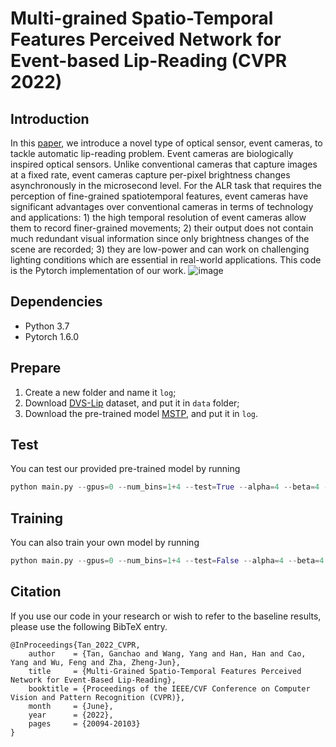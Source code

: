 # Multi-grained Spatio-Temporal Features Perceived Network for Event-based Lip-Reading (CVPR 2022)
## Introduction
In this [paper](https://openaccess.thecvf.com/content/CVPR2022/papers/Tan_Multi-Grained_Spatio-Temporal_Features_Perceived_Network_for_Event-Based_Lip-Reading_CVPR_2022_paper.pdf),
we introduce a novel type of optical sensor, event cameras, to tackle automatic lip-reading
problem. Event cameras are biologically inspired optical
sensors. Unlike conventional cameras that capture images
at a fixed rate, event cameras capture per-pixel brightness
changes asynchronously in the microsecond level. For the
ALR task that requires the perception of fine-grained spatiotemporal features, event cameras have significant advantages over conventional cameras in terms of technology and
applications: 1) the high temporal resolution of event cameras allow them to record finer-grained movements; 2) their
output does not contain much redundant visual information
since only brightness changes of the scene are recorded; 3)
they are low-power and can work on challenging lighting
conditions which are essential in real-world applications.
 This code is the Pytorch implementation of our work.
![image](https://github.com/tgc1997/event-based-lip-reading/blob/master/misc/framework.jpg)


## Dependencies
* Python 3.7
* Pytorch 1.6.0

## Prepare
1. Create a new folder and name it `log`;
2. Download [DVS-Lip](https://drive.google.com/file/d/1dBEgtmctTTWJlWnuWxFtk8gfOdVVpkQ0/view) dataset, and put it in `data` folder;
3. Download the pre-trained model [MSTP](https://drive.google.com/drive/folders/1xi9qoQ0LjEoo6SvWOH2pSXrdjia9_jJC?usp=sharing), and put it in `log`. 

## Test
You can test our provided pre-trained model by running
```python
python main.py --gpus=0 --num_bins=1+4 --test=True --alpha=4 --beta=4 --weights=mstp
```

## Training
You can also train your own model by running
```python
python main.py --gpus=0 --num_bins=1+4 --test=False --alpha=4 --beta=4 --log_dir=debug
```

## Citation
If you use our code in your research or wish to refer to the baseline results, please use the following BibTeX entry.
```
@InProceedings{Tan_2022_CVPR,
    author    = {Tan, Ganchao and Wang, Yang and Han, Han and Cao, Yang and Wu, Feng and Zha, Zheng-Jun},
    title     = {Multi-Grained Spatio-Temporal Features Perceived Network for Event-Based Lip-Reading},
    booktitle = {Proceedings of the IEEE/CVF Conference on Computer Vision and Pattern Recognition (CVPR)},
    month     = {June},
    year      = {2022},
    pages     = {20094-20103}
}
```
